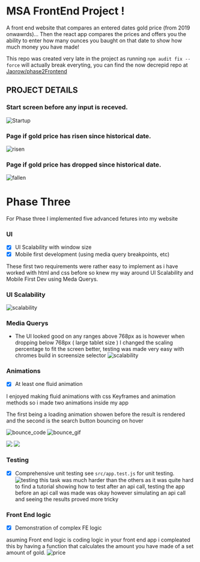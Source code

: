 # MSA FrontEnd Project ! 

A front end website that compares an entered dates gold price (from 2019 onwawrds)...
Then the react app compares the prices and offers you the ability to enter how many ounces you baught on that date to show how much money you have made! 


This repo was created very late in the project as running ```npm audit fix --force``` will actually break everyting, you can find the now decrepid repo at [Jaorow/phase2Frontend](https://github.com/Jaorow/phase2Frontend)

## PROJECT DETAILS
### Start screen before any input is receved.
![Startup](img/startup.png)
### Page if gold price has risen since historical date.
![risen](img/pos.png)
### Page if gold price has dropped since historical date.
![fallen](img/neg.png)


# Phase Three

For Phase three I implemented five advanced fetures into my website


### UI
- [x] UI Scalability with window size
- [x]  Mobile first development (using media query breakpoints, etc)

These first two requirements were rather easy to implement as i have worked with html and css before so knew my way around UI Scalability and Mobile First Dev using Meda Querys. 

### UI Scalability
![scalability](img/scali.png)
### Media Querys
* The UI looked good on any ranges above 768px as is however when dropping below 768px ( large tablet size ) I changed the scaling percentage to fit the screen better, testing was made very easy with chromes build in screensize selector
![scalability](img/query.png)

### Animations
- [x] At least one fluid animation

I enjoyed making fluid animations with css Keyframes and animation methods so i made two animations inside my app


<!-- 
![loader_code](img/loader_code.png)
![loader_gif](img/loader.gif) -->

The first being a loading animation showen before the result is rendered and the second is the search button bouncing on hover

![bounce_code](img/bounce_code.png)
![bounce_gif](img/bounce.gif)

<p float="middle">
  <img src="/img/bounce_code.png"  />
  <img src="/img/loader_code.png"  /> 
  </p>

### Testing
- [x] Comprehensive unit testing
see ```src/app.test.js``` for unit testing.
![testing](img/testing.png)
this task was much harder than the others as it was quite hard to find a tutorial showing how to test after an api call, testing the app before an api call was made was okay however simulating an api call and seeing the results proved more tricky 

### Front End logic
- [x] Demonstration of complex FE logic

asuming Front end logic is coding logic in your front end app i compleated this  by having a function that calculates the amount you have made of a set amount of gold.
![price](img/function_price.png)

